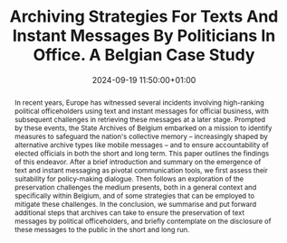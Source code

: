 ---
abstract: In recent years, Europe has witnessed several incidents involving high-ranking
  political officeholders using text and instant messages for official business, with
  subsequent challenges in retrieving these messages at a later stage. Prompted by
  these events, the State Archives of Belgium embarked on a mission to identify measures
  to safeguard the nation's collective memory – increasingly shaped by alternative
  archive types like mobile messages – and to ensure accountability of elected officials
  in both the short and long term. This paper outlines the findings of this endeavor.
  After a brief introduction and summary on the emergence of text and instant messaging
  as pivotal communication tools, we first assess their suitability for policy-making
  dialogue. Then follows an exploration of the preservation challenges the medium
  presents, both in a general context and specifically within Belgium, and of some
  strategies that can be employed to mitigate these challenges. In the conclusion,
  we summarise and put forward additional steps that archives can take to ensure the
  preservation of text messages by political officeholders, and briefly contemplate
  on the disclosure of these messages to the public in the short and long run.
creators:
- Bieke Nouws
date: 2024-09-19 11:50:00+01:00
document_url: https://doi.org/10.21428/5676bf2d.469988c4
grand_parent: iPRES
institutions: []
keywords:
- approaches to preservation
- from document to data
landing_page_url: https://ipres2024.pubpub.org/pub/sx4wh6o5/
language: eng
layout: publication
license: Creative Commons Attribution 4.0 (CC-BY-4.0)
notes_url: https://docs.google.com/document/d/1Vwv6zUEo9Ghea51byXz0bIjTsi-y9VwoVMpHc0byzv4/edit#heading=h.aar4tupij1po
parent: iPRES 2024
publication_type: paper
size: null
slides_url: ''
source_name: iPRES
stream_url: https://www.archief.vlaanderen.be/archief/records/dossiers/5acb210228ce4315ae650812d056a482329eb83ed2dc42398a51505dc153be81/documents/0f216093b1c44efb9765c5fd30b0de776ef5b769fd03410182512a1e78a674e5
title: Archiving Strategies For Texts And Instant Messages By Politicians In Office.
  A Belgian Case Study
year: 2024
---